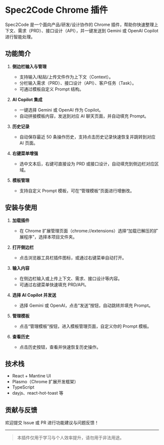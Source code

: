 # Spec2Code Chrome 插件

Spec2Code 是一个面向产品/研发/设计协作的 Chrome 插件，帮助你快速整理上下文、需求（PRD）、接口设计（API），并一键发送到 Gemini 或 OpenAI Copilot 进行智能处理。

## 功能简介

1. **侧边栏输入与管理**
   - 支持输入/粘贴/上传文件作为上下文（Context）。
   - 分栏输入需求（PRD）、接口设计（API）、客户任务（Task）。
   - 可通过模板自定义 Prompt 结构。

2. **AI Copilot 集成**
   - 一键选择 Gemini 或 OpenAI 作为 Copilot。
   - 自动拼接模板内容，发送到对应 AI 聊天页面，并自动填充 Prompt。

3. **历史记录**
   - 自动保存最近 50 条操作历史，支持点击历史记录快速恢复并跳转到对应 AI 页面。

4. **右键菜单增强**
   - 选中文本后，右键可直接设为 PRD 或接口设计，自动填充到侧边栏对应区域。

5. **模板管理**
   - 支持自定义 Prompt 模板，可在“管理模板”页面进行增删改。

## 安装与使用

1. **加载插件**
   - 在 Chrome 扩展管理页面（chrome://extensions）选择“加载已解压的扩展程序”，选择本项目文件夹。

2. **打开侧边栏**
   - 点击浏览器工具栏插件图标，或通过右键菜单自动打开。

3. **输入内容**
   - 在侧边栏输入或上传上下文、需求、接口设计等内容。
   - 可通过右键菜单快速填充 PRD/API。

4. **选择 AI Copilot 并发送**
   - 选择 Gemini 或 OpenAI，点击“发送”按钮，自动跳转并填充 Prompt。

5. **管理模板**
   - 点击“管理模板”按钮，进入模板管理页面，自定义你的 Prompt 模板。

6. **查看历史**
   - 点击历史按钮，查看并快速恢复历史操作。

## 技术栈

- React + Mantine UI
- Plasmo（Chrome 扩展开发框架）
- TypeScript
- dayjs、react-hot-toast 等

## 贡献与反馈

欢迎提交 Issue 或 PR 进行功能建议与问题反馈！

---

> 本插件仅用于学习与个人效率提升，请勿用于非法用途。